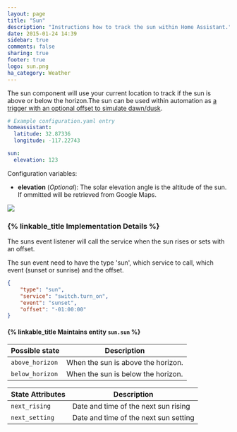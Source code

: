 ```yaml
---
layout: page
title: "Sun"
description: "Instructions how to track the sun within Home Assistant."
date: 2015-01-24 14:39
sidebar: true
comments: false
sharing: true
footer: true
logo: sun.png
ha_category: Weather
---
```


The sun component will use your current location to track if the sun is above or below the horizon.The sun can be used within automation as [a trigger with an optional offset to simulate dawn/dusk][automation-trigger].

[automation-trigger]: /components/automation/#sun-trigger

```yaml
# Example configuration.yaml entry
homeassistant:
  latitude: 32.87336
  longitude: -117.22743

sun:
  elevation: 123
```

Configuration variables:

- **elevation** (*Optional*): The solar elevation angle is the altitude of the sun. If ommitted will be retrieved from Google Maps.

<p class='img'>
<img src='/images/screenshots/more-info-dialog-sun.png' />
</p>

### {% linkable_title Implementation Details %}

The suns event listener will call the service when the sun rises or sets with an offset.

The sun event need to have the type 'sun', which service to call, which event (sunset or sunrise) and the offset.

```json
{
    "type": "sun",
    "service": "switch.turn_on",
    "event": "sunset",
    "offset": "-01:00:00"
}
```

#### {% linkable_title Maintains entity `sun.sun` %}

| Possible state | Description |
| --------- | ----------- |
| `above_horizon` | When the sun is above the horizon.
| `below_horizon` | When the sun is below the horizon.



| State Attributes | Description |
| --------- | ----------- |
| `next_rising` | Date and time of the next sun rising
| `next_setting` | Date and time of the next sun setting
